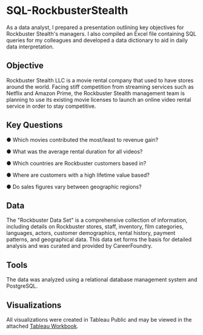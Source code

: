 # SQL-RockbusterStealth
 As a data analyst, I prepared a presentation outlining key objectives for Rockbuster Stealth's managers. I also compiled an Excel file containing SQL queries for my colleagues and developed a data dictionary to aid in daily data interpretation.

## Objective
Rockbuster Stealth LLC is a movie rental company that used to have stores around the world. Facing stiff competition from streaming services such as Netflix and Amazon Prime, the Rockbuster Stealth management team is planning to use its existing movie licenses to launch an online video rental service in order to stay competitive.

## Key Questions
● Which movies contributed the most/least to revenue gain?

● What was the average rental duration for all videos?

● Which countries are Rockbuster customers based in?

● Where are customers with a high lifetime value based?

● Do sales figures vary between geographic regions?

## Data
The "Rockbuster Data Set" is a comprehensive collection of information, including details on Rockbuster stores, staff, inventory, film categories, languages, actors, customer demographics, rental history, payment patterns, and geographical data. This data set forms the basis for detailed analysis and was curated and provided by CareerFoundry.

## Tools
The data was analyzed using a relational database management system and PostgreSQL.

## Visualizations
All visualizations were created in Tableau Public and may be viewed in the attached [Tableau Workbook](https://public.tableau.com/app/profile/hannes.franz.lazer/vizzes).
